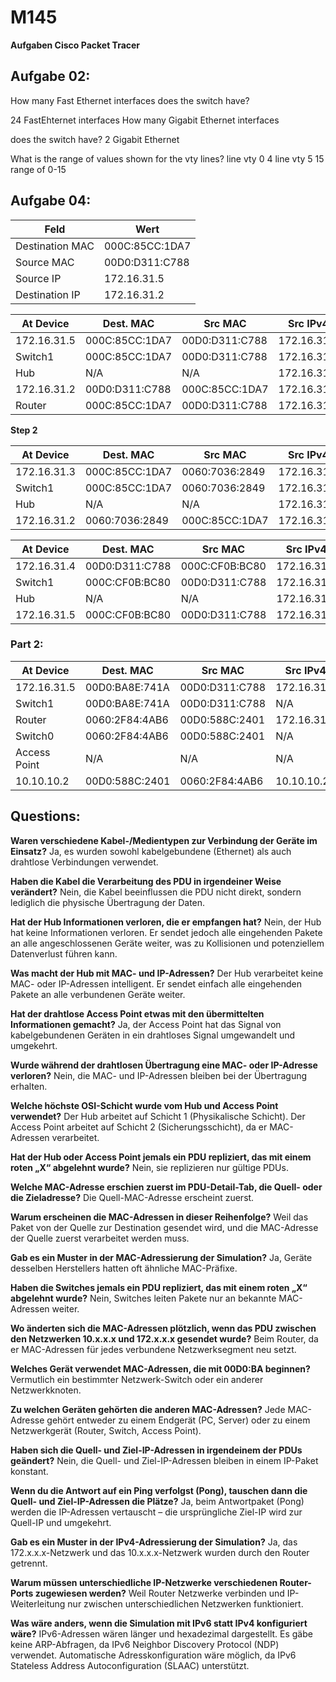 # M145

**Aufgaben Cisco Packet Tracer**

## Aufgabe 02:

How many Fast Ethernet interfaces does the switch have?

24 FastEhternet interfaces
How many Gigabit Ethernet interfaces 

does the switch have?
2 Gigabit Ethernet

What is the range of values shown for the vty lines?
line vty 0 4
line vty 5 15
range of 0-15


## Aufgabe 04:


| Feld              | Wert             |
|-------------------|------------------|
| Destination MAC  | 000C:85CC:1DA7   |
| Source MAC       | 00D0:D311:C788   |
| Source IP        | 172.16.31.5      |
| Destination IP   | 172.16.31.2      |



| At Device     | Dest. MAC       | Src MAC        | Src IPv4     | Dest IPv4    |
|--------------|----------------|---------------|-------------|-------------|
| 172.16.31.5  | 000C:85CC:1DA7  | 00D0:D311:C788 | 172.16.31.5 | 172.16.31.2 |
| Switch1      | 000C:85CC:1DA7  | 00D0:D311:C788 | 172.16.31.5 | 172.16.31.2 |
| Hub          | N/A             | N/A            | 172.16.31.5 | 172.16.31.2 |
| 172.16.31.2  | 00D0:D311:C788  | 000C:85CC:1DA7 | 172.16.31.2 | 172.16.31.5 |
| Router       | 000C:85CC:1DA7  | 00D0:D311:C788 | 172.16.31.5 | 172.16.31.2 |

**Step 2**

| At Device     | Dest. MAC       | Src MAC        | Src IPv4     | Dest IPv4    |
|--------------|----------------|---------------|-------------|-------------|
| 172.16.31.3  | 000C:85CC:1DA7  | 0060:7036:2849 | 172.16.31.2 | 172.16.31.3 |
| Switch1      | 000C:85CC:1DA7  | 0060:7036:2849 | 172.16.31.2 | 172.16.31.3 |
| Hub          | N/A             | N/A            | 172.16.31.2 | 172.16.31.3 |
| 172.16.31.2  | 0060:7036:2849  | 000C:85CC:1DA7 | 172.16.31.3 | 172.16.31.2 |

| At Device     | Dest. MAC       | Src MAC        | Src IPv4     | Dest IPv4    |
|--------------|----------------|---------------|-------------|-------------|
| 172.16.31.4  | 00D0:D311:C788  | 000C:CF0B:BC80 | 172.16.31.4 | 172.16.31.5 |
| Switch1      | 000C:CF0B:BC80  | 00D0:D311:C788 | 172.16.31.4 | 172.16.31.5 |
| Hub          | N/A             | N/A            | 172.16.31.4 | 172.16.31.5 |
| 172.16.31.5  | 000C:CF0B:BC80  | 00D0:D311:C788 | 172.16.31.4 | 172.16.31.5 |

### Part 2:

| At Device     | Dest. MAC        | Src MAC          | Src IPv4   | Dest IPv4  |
|-------------------|---------------------|----------------------|---------------|---------------|
| 172.16.31.5  | 00D0:BA8E:741A       | 00D0:D311:C788       | 172.16.31.5   | 10.10.10.2    |
| Switch1      | 00D0:BA8E:741A       | 00D0:D311:C788       | N/A           | N/A           |
| Router       | 0060:2F84:4AB6       | 00D0:588C:2401       | 172.16.31.5   | 10.10.10.2    |
| Switch0      | 0060:2F84:4AB6       | 00D0:588C:2401       | N/A           | N/A           |
| Access Point | N/A                  | N/A                  | N/A           | N/A           |
| 10.10.10.2   | 00D0:588C:2401       | 0060:2F84:4AB6       | 10.10.10.2    | 172.16.31.5   |

## Questions:

**Waren verschiedene Kabel-/Medientypen zur Verbindung der Geräte im Einsatz?**
Ja, es wurden sowohl kabelgebundene (Ethernet) als auch drahtlose Verbindungen verwendet.

**Haben die Kabel die Verarbeitung des PDU in irgendeiner Weise verändert?**
Nein, die Kabel beeinflussen die PDU nicht direkt, sondern lediglich die physische Übertragung der Daten.

**Hat der Hub Informationen verloren, die er empfangen hat?**
Nein, der Hub hat keine Informationen verloren. Er sendet jedoch alle eingehenden Pakete an alle angeschlossenen Geräte weiter, was zu Kollisionen und potenziellem Datenverlust führen kann.

**Was macht der Hub mit MAC- und IP-Adressen?**
Der Hub verarbeitet keine MAC- oder IP-Adressen intelligent. Er sendet einfach alle eingehenden Pakete an alle verbundenen Geräte weiter.

**Hat der drahtlose Access Point etwas mit den übermittelten Informationen gemacht?**
Ja, der Access Point hat das Signal von kabelgebundenen Geräten in ein drahtloses Signal umgewandelt und umgekehrt.

**Wurde während der drahtlosen Übertragung eine MAC- oder IP-Adresse verloren?**
Nein, die MAC- und IP-Adressen bleiben bei der Übertragung erhalten.

**Welche höchste OSI-Schicht wurde vom Hub und Access Point verwendet?**
Der Hub arbeitet auf Schicht 1 (Physikalische Schicht).
Der Access Point arbeitet auf Schicht 2 (Sicherungsschicht), da er MAC-Adressen verarbeitet.

**Hat der Hub oder Access Point jemals ein PDU repliziert, das mit einem roten „X“ abgelehnt wurde?**
Nein, sie replizieren nur gültige PDUs.

**Welche MAC-Adresse erschien zuerst im PDU-Detail-Tab, die Quell- oder die Zieladresse?**
Die Quell-MAC-Adresse erscheint zuerst.

**Warum erscheinen die MAC-Adressen in dieser Reihenfolge?**
Weil das Paket von der Quelle zur Destination gesendet wird, und die MAC-Adresse der Quelle zuerst verarbeitet werden muss.

**Gab es ein Muster in der MAC-Adressierung der Simulation?**
Ja, Geräte desselben Herstellers hatten oft ähnliche MAC-Präfixe.

**Haben die Switches jemals ein PDU repliziert, das mit einem roten „X“ abgelehnt wurde?**
Nein, Switches leiten Pakete nur an bekannte MAC-Adressen weiter.

**Wo änderten sich die MAC-Adressen plötzlich, wenn das PDU zwischen den Netzwerken 10.x.x.x und 172.x.x.x gesendet wurde?**
Beim Router, da er MAC-Adressen für jedes verbundene Netzwerksegment neu setzt.

**Welches Gerät verwendet MAC-Adressen, die mit 00D0:BA beginnen?**
Vermutlich ein bestimmter Netzwerk-Switch oder ein anderer Netzwerkknoten.

**Zu welchen Geräten gehörten die anderen MAC-Adressen?**
Jede MAC-Adresse gehört entweder zu einem Endgerät (PC, Server) oder zu einem Netzwerkgerät (Router, Switch, Access Point).

**Haben sich die Quell- und Ziel-IP-Adressen in irgendeinem der PDUs geändert?**
Nein, die Quell- und Ziel-IP-Adressen bleiben in einem IP-Paket konstant.

**Wenn du die Antwort auf ein Ping verfolgst (Pong), tauschen dann die Quell- und Ziel-IP-Adressen die Plätze?**
Ja, beim Antwortpaket (Pong) werden die IP-Adressen vertauscht – die ursprüngliche Ziel-IP wird zur Quell-IP und umgekehrt.

**Gab es ein Muster in der IPv4-Adressierung der Simulation?**
Ja, das 172.x.x.x-Netzwerk und das 10.x.x.x-Netzwerk wurden durch den Router getrennt.

**Warum müssen unterschiedliche IP-Netzwerke verschiedenen Router-Ports zugewiesen werden?**
Weil Router Netzwerke verbinden und IP-Weiterleitung nur zwischen unterschiedlichen Netzwerken funktioniert.

**Was wäre anders, wenn die Simulation mit IPv6 statt IPv4 konfiguriert wäre?**
IPv6-Adressen wären länger und hexadezimal dargestellt.
Es gäbe keine ARP-Abfragen, da IPv6 Neighbor Discovery Protocol (NDP) verwendet.
Automatische Adresskonfiguration wäre möglich, da IPv6 Stateless Address Autoconfiguration (SLAAC) unterstützt.